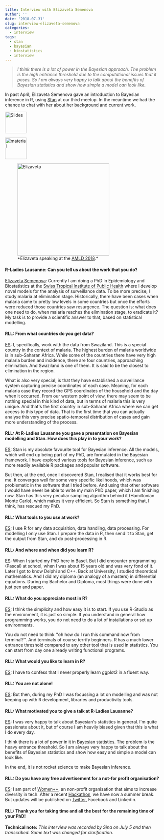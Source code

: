 ```yaml
---
title: Interview with Elizaveta Semenova
author: ''
date: '2018-07-31'
slug: interview-elizaveta-semenova
categories: 
  - interview
tags:
  - stan
  - bayesian
  - biostatistics
  - interview
---
```






> *I think there is a lot of power in the Bayesian approach. The problem is the high entrance threshold due to the computational issues that it poses. So I am always very happy to talk about the benefits of Bayesian statistics and show how simple a model can look like.*



In past April, Elizaveta Semenova  [<i class="fab fa-twitter"></i>](https://twitter.com/liza_p_semenova)[<i class="far fa-address-card"></i>](https://www.swisstph.ch/en/staff/profile/people/elizaveta-semenova/) gave an introduction to Bayesian inference in R, using [Stan](http://mc-stan.org/) at our third meetup. In the meantime we had the chance to chat with her about her background and current work. 

<a href="https://htmlpreview.github.io/?https://github.com/rladies/meetup-presentations_lausanne/master/20180413_bayesian/elizavetasemenova-bayesian-stan/presentationHTML.html#/" rel="noopener noreferrer" target="_blank"><img src="/files/img_slides.png" alt="Slides" height="70" /></a>

<a href="https://github.com/rladies/meetup-presentations_lausanne/tree/master/20180413_bayesian/elizavetasemenova-bayesian-stan"><img src="/files/img_material.png" alt="material" height="70" /></a> 

 <figure>
  <img src="/files/2018-04-13-bayesian/Liza1.png" alt="Elizaveta" height="300" />
  <figcaption>*Elizaveta speaking at the <a href="https://www.appliedmldays.com/workshop_sessions/machine-learning-for-news-theory-applications-and-visualisation-in-python.1">AMLD 2018</a>.*</figcaption>
</figure> 




#### R-Ladies Lausanne: Can you tell us about the work that you do?

<u>Elizaveta Semenova</u>: Currently I am doing a PhD in Epidemiology and Biostatistics at the [Swiss Tropical Institute of Public Health]( https://www.swisstph.ch/en/) where I develop novel models for the analysis of surveillance data. 
To be more precise, I study malaria at elimination stage. Historically, there have been cases when malaria came to pretty low levels in some countries but once the efforts were reduced those countries saw resurgence. The question is: what does one need to do, when malaria reaches the elimination stage, to eradicate it? My task is to provide a scientific answer to that, based on statistical modelling. 

#### RLL: From what countries do you get data?

<u>ES</u>: I, specifically, work with the data from Swaziland. This is a special country in the context of malaria. The highest burden of malaria worldwide is in sub-Saharan Africa. While some of the countries there have very high malaria burden and incidence, there are four countries, approaching elimination. And Swaziland is one of them. It is said to be the closest to elimination in the region.

What is also very special, is that they have established a surveillance system capturing precise coordinates of each case. Meaning, for each malaria case they record the GPS coordinates of the household and the day when it occurred. From our western point of view, there may seem to be nothing special in this kind of data, but in terms of malaria this is very unique.  And that's the first country in sub-Saharan Africa where we can get access to this type of data. That is the first time that you can actually analyse this very precise spatio-temporal distribution of cases and gain more understanding of the process.


#### RLL: At R-Ladies Lausanne you gave a presentation on Bayesian modelling and Stan. How does this play in to your work?

<u>ES</u>: Stan is my absolute favourite tool for Bayesian inference. All the models, which will end up being part of my PhD, are formulated in the Bayesian framework. I have explored various tools for Bayesian inference, such as more readily available R packages and popular software. 

But then, at the end, once I discovered Stan, I realised that it works best for me. It converges well for some very specific likelihoods, which was problematic in the software that I tried before. And using that other software I would have never be able to write my main PhD paper, which I am finishing now. Stan has this very peculiar sampling algorithm behind it (Hamiltonian Monte Carlo), which makes it very efficient. So Stan is something that, I think, has rescued my PhD. 

#### RLL: What tools to you use at work?

<u>ES</u>: I use R for any data acquisition, data handling, data processing. For modelling I only use Stan. I prepare the data in R, then send it to Stan, get the output from Stan, and do post-processing in R. 


#### RLL: And where and when did you learn R?

<u>ES</u>: When I started my PhD here in Basel. But I did encounter programming (Pascal) at school, when I was about 15 years old and was very fond of it. Later I got to know Delphi and C++. Back at University, I studied theoretical mathematics. And I did my diploma (an analogy of a masters) in differential equations. During my Bachelor and Diploma, most things were done with just pen and paper. 

#### RLL: What do you appreciate most in R?

<u>ES</u>: I think the simplicity and how easy it is to start. If you use R-Studio as the environment, it is just so simple. If you understand in general how programming works, you do not need to do a lot of installations or set up environments.

You do not need to think ''oh how do I run this command now from terminal?''. And terminals of course terrify beginners. R has a much lower entrance threshold compared to any other tool that is used in statistics. You can start from day one already writing functional programs.

#### RLL: What would you like to learn in R?

<u>ES</u>: I have to confess that I never properly learn ggplot2 in a fluent way. 

#### RLL: You are not alone!

<u>ES</u>: But then, during my PhD I was focussing a lot on modelling and was not keeping up with R development, libraries and productivity tools.

#### RLL: What motivated you to give a talk at R-Ladies Lausanne?

<u>ES</u>: I was very happy to talk about Bayesian's statistics in general. I'm quite passionate about it, but of course I am heavily biased given that this is what I do every day.

I think there is a lot of power in it in Bayesian statistics. The problem is the heavy entrance threshold. So I am always very happy to talk about the benefits of Bayesian statistics and show how easy and simple a model can look like.

In the end, it is not rocket science to make Bayesian inference.

#### RLL: Do you have any free advertisement for a not-for profit organisation?

<u>ES</u>: I am part of [Women++](https://www.womenplusplus.ch/), an non-profit organisation that aims to increase diversity in tech. After a recent [Hackathon](http://hackandlead.com/), we have now a summer break. But updates will be published on [Twitter](https://twitter.com/womenplusplus), Facebook and LinkedIn.

#### RLL: Thank you for taking time and all the best for the remaining time of your PhD!


**Technical note:**
*This interview was recorded by Sina on July 5 and then transcribed. Some text was changed for clarification.*
